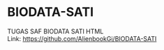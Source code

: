 # BIODATA-SATI
TUGAS SAF BIODATA SATI HTML </br>
Link: https://github.com/AlienbookGi/BIODATA-SATI


